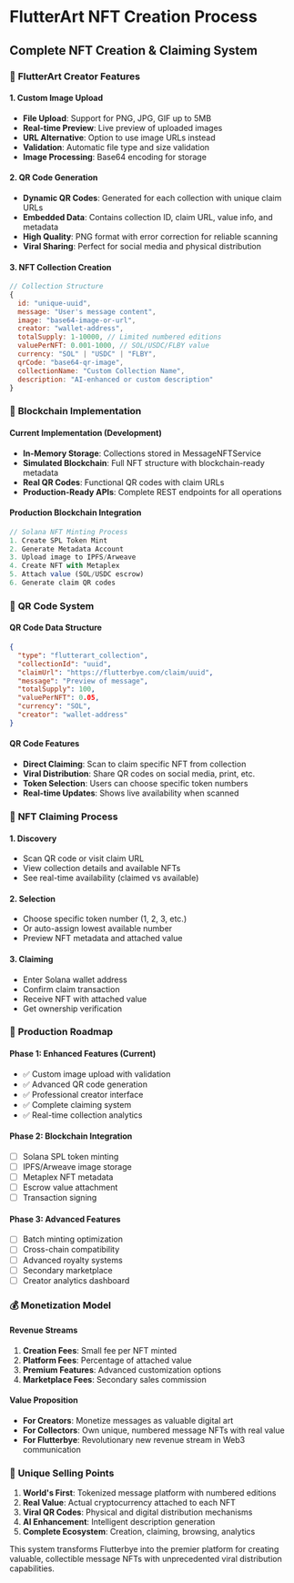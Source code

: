# FlutterArt NFT Creation Process

## Complete NFT Creation & Claiming System

### 🎨 **FlutterArt Creator Features**

#### **1. Custom Image Upload**
- **File Upload**: Support for PNG, JPG, GIF up to 5MB
- **Real-time Preview**: Live preview of uploaded images
- **URL Alternative**: Option to use image URLs instead
- **Validation**: Automatic file type and size validation
- **Image Processing**: Base64 encoding for storage

#### **2. QR Code Generation**
- **Dynamic QR Codes**: Generated for each collection with unique claim URLs  
- **Embedded Data**: Contains collection ID, claim URL, value info, and metadata
- **High Quality**: PNG format with error correction for reliable scanning
- **Viral Sharing**: Perfect for social media and physical distribution

#### **3. NFT Collection Creation**
```javascript
// Collection Structure
{
  id: "unique-uuid",
  message: "User's message content",
  image: "base64-image-or-url", 
  creator: "wallet-address",
  totalSupply: 1-10000, // Limited numbered editions
  valuePerNFT: 0.001-1000, // SOL/USDC/FLBY value
  currency: "SOL" | "USDC" | "FLBY",
  qrCode: "base64-qr-image",
  collectionName: "Custom Collection Name",
  description: "AI-enhanced or custom description"
}
```

### 🔗 **Blockchain Implementation**

#### **Current Implementation (Development)**
- **In-Memory Storage**: Collections stored in MessageNFTService
- **Simulated Blockchain**: Full NFT structure with blockchain-ready metadata
- **Real QR Codes**: Functional QR codes with claim URLs
- **Production-Ready APIs**: Complete REST endpoints for all operations

#### **Production Blockchain Integration**
```javascript
// Solana NFT Minting Process
1. Create SPL Token Mint
2. Generate Metadata Account  
3. Upload image to IPFS/Arweave
4. Create NFT with Metaplex
5. Attach value (SOL/USDC escrow)
6. Generate claim QR codes
```

### 📱 **QR Code System**

#### **QR Code Data Structure**
```json
{
  "type": "flutterart_collection",
  "collectionId": "uuid",
  "claimUrl": "https://flutterbye.com/claim/uuid",
  "message": "Preview of message",
  "totalSupply": 100,
  "valuePerNFT": 0.05,
  "currency": "SOL",
  "creator": "wallet-address"
}
```

#### **QR Code Features**
- **Direct Claiming**: Scan to claim specific NFT from collection
- **Viral Distribution**: Share QR codes on social media, print, etc.
- **Token Selection**: Users can choose specific token numbers
- **Real-time Updates**: Shows live availability when scanned

### 💎 **NFT Claiming Process**

#### **1. Discovery**
- Scan QR code or visit claim URL
- View collection details and available NFTs
- See real-time availability (claimed vs available)

#### **2. Selection**
- Choose specific token number (1, 2, 3, etc.)
- Or auto-assign lowest available number
- Preview NFT metadata and attached value

#### **3. Claiming**
- Enter Solana wallet address
- Confirm claim transaction
- Receive NFT with attached value
- Get ownership verification

### 🚀 **Production Roadmap**

#### **Phase 1: Enhanced Features (Current)**
- ✅ Custom image upload with validation
- ✅ Advanced QR code generation  
- ✅ Professional creator interface
- ✅ Complete claiming system
- ✅ Real-time collection analytics

#### **Phase 2: Blockchain Integration**
- [ ] Solana SPL token minting
- [ ] IPFS/Arweave image storage
- [ ] Metaplex NFT metadata
- [ ] Escrow value attachment
- [ ] Transaction signing

#### **Phase 3: Advanced Features**
- [ ] Batch minting optimization
- [ ] Cross-chain compatibility
- [ ] Advanced royalty systems
- [ ] Secondary marketplace
- [ ] Creator analytics dashboard

### 💰 **Monetization Model**

#### **Revenue Streams**
1. **Creation Fees**: Small fee per NFT minted
2. **Platform Fees**: Percentage of attached value
3. **Premium Features**: Advanced customization options
4. **Marketplace Fees**: Secondary sales commission

#### **Value Proposition**
- **For Creators**: Monetize messages as valuable digital art
- **For Collectors**: Own unique, numbered message NFTs with real value
- **For Flutterbye**: Revolutionary new revenue stream in Web3 communication

### 🎯 **Unique Selling Points**

1. **World's First**: Tokenized message platform with numbered editions
2. **Real Value**: Actual cryptocurrency attached to each NFT
3. **Viral QR Codes**: Physical and digital distribution mechanisms  
4. **AI Enhancement**: Intelligent description generation
5. **Complete Ecosystem**: Creation, claiming, browsing, analytics

This system transforms Flutterbye into the premier platform for creating valuable, collectible message NFTs with unprecedented viral distribution capabilities.